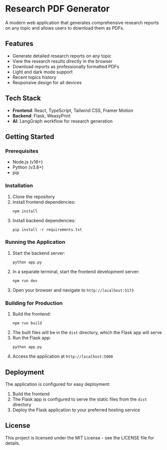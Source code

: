 # Research PDF Generator

A modern web application that generates comprehensive research reports on any topic and allows users to download them as PDFs.

## Features

- Generate detailed research reports on any topic
- View the research results directly in the browser
- Download reports as professionally formatted PDFs
- Light and dark mode support
- Recent topics history
- Responsive design for all devices

## Tech Stack

- **Frontend**: React, TypeScript, Tailwind CSS, Framer Motion
- **Backend**: Flask, WeasyPrint
- **AI**: LangGraph workflow for research generation

## Getting Started

### Prerequisites

- Node.js (v16+)
- Python (v3.8+)
- pip

### Installation

1. Clone the repository
2. Install frontend dependencies:
   ```
   npm install
   ```
3. Install backend dependencies:
   ```
   pip install -r requirements.txt
   ```

### Running the Application

1. Start the backend server:
   ```
   python app.py
   ```
2. In a separate terminal, start the frontend development server:
   ```
   npm run dev
   ```
3. Open your browser and navigate to `http://localhost:5173`

### Building for Production

1. Build the frontend:
   ```
   npm run build
   ```
2. The built files will be in the `dist` directory, which the Flask app will serve
3. Run the Flask app:
   ```
   python app.py
   ```
4. Access the application at `http://localhost:5000`

## Deployment

The application is configured for easy deployment:

1. Build the frontend
2. The Flask app is configured to serve the static files from the `dist` directory
3. Deploy the Flask application to your preferred hosting service

## License

This project is licensed under the MIT License - see the LICENSE file for details.
